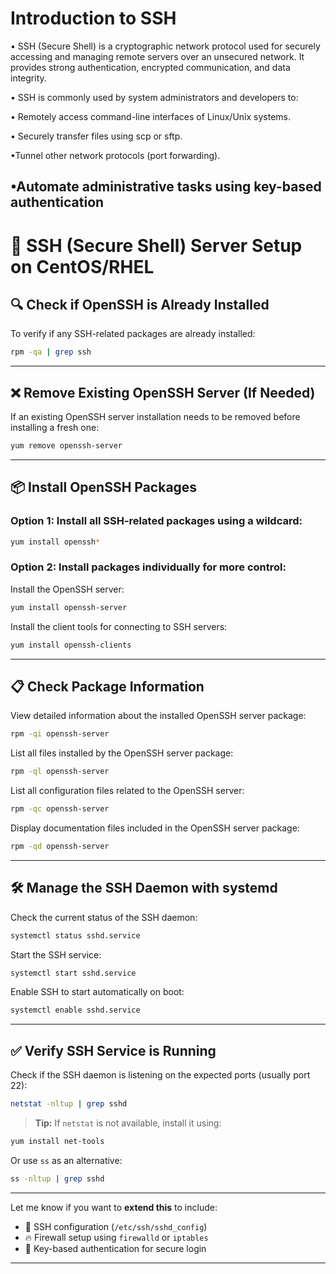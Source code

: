 # Introduction to SSH

• SSH (Secure Shell) is a cryptographic network protocol used for securely accessing and managing remote servers over an unsecured network. It provides strong authentication, encrypted communication, and data integrity.

• SSH is commonly used by system administrators and developers to:

• Remotely access command-line interfaces of Linux/Unix systems.

• Securely transfer files using scp or sftp.

•Tunnel other network protocols (port forwarding).

•Automate administrative tasks using key-based authentication
---
# 🚀 SSH (Secure Shell) Server Setup on CentOS/RHEL

## 🔍 Check if OpenSSH is Already Installed

To verify if any SSH-related packages are already installed:

```bash
rpm -qa | grep ssh
```

---

## ❌ Remove Existing OpenSSH Server (If Needed)

If an existing OpenSSH server installation needs to be removed before installing a fresh one:

```bash
yum remove openssh-server
```

---

## 📦 Install OpenSSH Packages

### Option 1: Install all SSH-related packages using a wildcard:

```bash
yum install openssh*
```

### Option 2: Install packages individually for more control:

Install the OpenSSH server:

```bash
yum install openssh-server
```

Install the client tools for connecting to SSH servers:

```bash
yum install openssh-clients
```

---

## 📋 Check Package Information

View detailed information about the installed OpenSSH server package:

```bash
rpm -qi openssh-server
```

List all files installed by the OpenSSH server package:

```bash
rpm -ql openssh-server
```

List all configuration files related to the OpenSSH server:

```bash
rpm -qc openssh-server
```

Display documentation files included in the OpenSSH server package:

```bash
rpm -qd openssh-server
```

---

## 🛠️ Manage the SSH Daemon with systemd

Check the current status of the SSH daemon:

```bash
systemctl status sshd.service
```

Start the SSH service:

```bash
systemctl start sshd.service
```

Enable SSH to start automatically on boot:

```bash
systemctl enable sshd.service
```

---

## ✅ Verify SSH Service is Running

Check if the SSH daemon is listening on the expected ports (usually port 22):

```bash
netstat -nltup | grep sshd
```

> **Tip:** If `netstat` is not available, install it using:

```bash
yum install net-tools
```

Or use `ss` as an alternative:

```bash
ss -nltup | grep sshd
```

---

Let me know if you want to **extend this** to include:

- 🔧 SSH configuration (`/etc/ssh/sshd_config`)  
- 🔥 Firewall setup using `firewalld` or `iptables`  
- 🔐 Key-based authentication for secure login  

---
